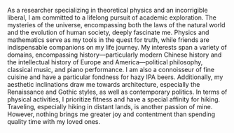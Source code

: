 As a researcher specializing in theoretical physics and an incorrigible liberal, I am committed to a lifelong pursuit of academic exploration. The mysteries of the universe, encompassing both the laws of the natural world and the evolution of human society, deeply fascinate me. Physics and mathematics serve as my tools in the quest for truth, while friends are indispensable companions on my life journey. 
My interests span a variety of domains, encompassing history—particularly modern Chinese history and the intellectual history of Europe and America—political philosophy, classical music, and piano performance. I am also a connoisseur of fine cuisine and have a particular fondness for hazy IPA beers. Additionally, my aesthetic inclinations draw me towards architecture, especially the Renaissance and Gothic styles, as well as contemporary politics. In terms of physical activities, I prioritize fitness and have a special affinity for hiking. Traveling, especially hiking in distant lands, is another passion of mine. However, nothing brings me greater joy and contentment than spending quality time with my loved ones. 
